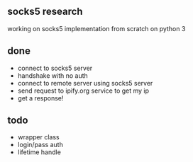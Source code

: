 socks5 research
------

working on socks5 implementation from scratch on python 3

done
------

- connect to socks5 server
- handshake with no auth
- connect to remote server using socks5 server
- send request to ipify.org service to get my ip
- get a response!
 
todo
-----

- wrapper class
- login/pass auth
- lifetime handle
